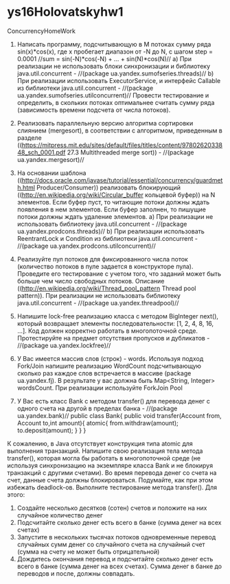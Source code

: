 # ys16Holovatskyhw1
ConcurrencyHomeWork

1. Написать программу, подсчитывающую в M потоках сумму ряда sin(x)*cos(x), где x пробегает диапазон от -N до N, с шагом step = 0.0001
//sum = sin(-N)*cos(-N) + …  + sin(N)*cos(N)//
    a) При реализации не использовать блоки синхронизации и библиотеку java.util.concurrent - //(package ua.yandex.sumofseries.threads)//
    b) При реализации использовать ExecutorService, и интерфейс Callable из библиотеки java.util.concurrent - //(package ua.yandex.sumofseries.utilconcurrent)//
Провести тестирование и определить, в скольких потоках оптимальнее считать сумму ряда (зависимость времени подсчета от числа потоков). 

2. Реализовать параллельную версию алгоритма сортировки слиянием (mergesort), в соответствии с алгоритмом, приведенным в  разделе ((https://mitpress.mit.edu/sites/default/files/titles/content/9780262033848_sch_0001.pdf 27.3 Multithreaded merge sort)) - //(package ua.yandex.mergesort)//

3. На основании шаблона ((http://docs.oracle.com/javase/tutorial/essential/concurrency/guardmeth.html Producer/Consumer)) реализовать блокирующий ((http://en.wikipedia.org/wiki/Circular_buffer кольцевой буфер)) на N элементов.  Если буфер пуст, то читающие потоки должны ждать появления в нем элементов. Если буфер заполнен, то пишущие потоки должны ждать удаление элементов.
  a) При реализации не использовать библиотеку java.util.concurrent - //(package ua.yandex.prodcons.threads)//
  b) При реализации использовать ReentrantLock и Condition из библиотеки java.util.concurrent - //(package ua.yandex.prodcons.utilconcurrent)//

4. Реализуйте пул потоков для фиксированного числа поток (количество потоков в пуле задается в конструкторе пула). Проведите его тестирование с учетом того, что заданий может быть больше чем число свободных потоков. Описание ((http://en.wikipedia.org/wiki/Thread_pool_pattern Thread pool pattern)). При реализации не использовать библиотеку java.util.concurrent - //(package ua.yandex.threadpool)//

5. Напишите lock-free реализацию класса с методом BigInteger next(), который возвращает элементы последовательности: [1, 2, 4, 8, 16, ...]. Код должен корректно работать в многопоточной среде. Протестируйте на предмет отсутствия пропусков и дубликатов - //(package ua.yandex.lockfree)// 

6. У Вас имеется массив слов (строк) - words. Используя подход Fork/Join напишите реализацию WordCount подсчитывающую сколько раз каждое слов встречается в массиве (package ua.yandex.fj). В результате у вас должна быть Map<String, Integer> wordsCount. При реализации используйте ForkJoin Pool

7. У Вас есть класс Bank с методом transfer() для перевода денег с одного счета на другой в пределах банка - //(package ua.yandex.bank)//
public class Bank{
  public void transfer(Account from, Account to,int amount){
    atomic{
      from.withdraw(amount);
      to.deposit(amount);
    }
  }
}

К сожалению, в Java отсутствует конструкция типа atomic для выполнения транзакций. 
Напишите свою реализация тела метода transfer(), которая могла бы работать в многопоточной среде (не используя синхронизацию на экземпляре класса Bank и не блокируя транзакций с другими счетами).
Во время перевода денег со счета на счет, данные счета должны блокироваться. Подумайте, как при этом избежать deadlock-ов.
Выполните тестирование метода transfer(). Для этого: 
  1) Создайте несколько десятков (сотен) счетов и положите на них случайное количество денег
  2) Подсчитайте сколько денег есть всего в банке (сумма денег на всех счетах)
  3) Запустите в нескольких тысячах потоков одновременные перевод случайных сумм денег со случайного счета на случайный счет (сумма на счету не может быть отрицательной)
  4) Дождитесь окончания перевод и подсчитайте сколько денег есть всего в банке (сумма денег на всех счетах). Сумма денег в банке до переводов и после, должны совпадать.
